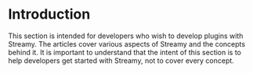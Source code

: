 # Introduction

This section is intended for developers who wish to develop plugins with Streamy. The articles cover various aspects of Streamy and the concepts behind it. It is important to understand that the intent of this section is to help developers get started with Streamy, not to cover every concept.

